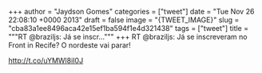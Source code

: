 
+++
author = "Jaydson Gomes"
categories = ["tweet"]
date = "Tue Nov 26 22:08:10 +0000 2013"
draft = false
image = "{TWEET_IMAGE}"
slug = "cba83a1ee8496aca42e15ef1ba594f1e4d321438"
tags = ["tweet"]
title = """RT @braziljs: Já se inscr..."""
+++
RT @braziljs: Já se inscreveram no Front in Recife? O nordeste vai parar!

http://t.co/uYMWl8iI0J

